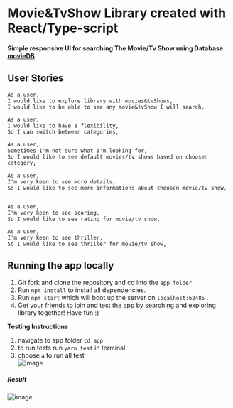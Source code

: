 # Movie&TvShow Library created with React/Type-script

#### Simple responsive UI for searching The Movie/Tv Show using Database [movieDB](https://www.themoviedb.org/documentation/api​). 

## User Stories

```
As a user,
I would like to explore library with movies&tvShows,
I would like to be able to see any movie&tvShow I will search,

As a user,
I would like to have a flexibility,
So I can switch between categories,

As a user,
Sometimes I'm not sure what I'm looking for,
So I would like to see default movies/tv shows based on choosen category,

As a user,
I'm very keen to see more details,
So I would like to see more informations about choosen movie/tv show,


As a user,
I'm very keen to see scoring,
So I would like to see rating for movie/tv show,

As a user,
I'm very keen to see thriller,
So I would like to see thriller for movie/tv show,
```

## Running the app locally

1. Git fork and clone the repository and cd into the `app folder`.
2. Run ```npm install``` to install all dependencies.
4. Run ```npm start``` which will boot up the server on `localhost:62485` .
5. Get your friends to join and test the app by searching and exploring library together! Have fun :)

**Testing Instructions**


1. navigate to app folder  ```cd app```
2. to run tests run ```yarn test``` in terminal
3. choose `a` to run all test\
![image](https://user-images.githubusercontent.com/42943907/69501612-855a6f80-0efe-11ea-8f20-e5495a44b9a8.png)

##### Result
![image](https://user-images.githubusercontent.com/42943907/69501632-b8046800-0efe-11ea-9225-9243836f7716.png)

